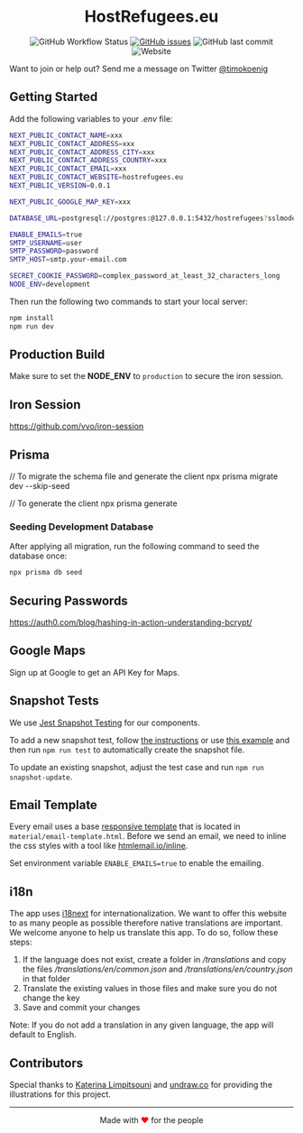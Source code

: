 <div align="center">
   <h1>HostRefugees.eu</h1>
</div>

<div align="center">

![GitHub Workflow Status](https://img.shields.io/github/workflow/status/timokoenig/hostrefugees/Build%20and%20run%20unit%20tests) [![GitHub issues](https://img.shields.io/github/issues/timokoenig/hostrefugees)](https://github.com/timokoenig/hostrefugees/issues) ![GitHub last commit](https://img.shields.io/github/last-commit/timokoenig/hostrefugees) ![Website](https://img.shields.io/website?down_message=offline&label=webapp&up_message=online&url=https%3A%2F%2Fhostrefugees.eu)

</div>

Want to join or help out? Send me a message on Twitter [@timokoenig](https://twitter.com/timokoenig)

## Getting Started

Add the following variables to your _.env_ file:

```sh
NEXT_PUBLIC_CONTACT_NAME=xxx
NEXT_PUBLIC_CONTACT_ADDRESS=xxx
NEXT_PUBLIC_CONTACT_ADDRESS_CITY=xxx
NEXT_PUBLIC_CONTACT_ADDRESS_COUNTRY=xxx
NEXT_PUBLIC_CONTACT_EMAIL=xxx
NEXT_PUBLIC_CONTACT_WEBSITE=hostrefugees.eu
NEXT_PUBLIC_VERSION=0.0.1

NEXT_PUBLIC_GOOGLE_MAP_KEY=xxx

DATABASE_URL=postgresql://postgres:@127.0.0.1:5432/hostrefugees?sslmode=disable

ENABLE_EMAILS=true
SMTP_USERNAME=user
SMTP_PASSWORD=password
SMTP_HOST=smtp.your-email.com

SECRET_COOKIE_PASSWORD=complex_password_at_least_32_characters_long
NODE_ENV=development
```

Then run the following two commands to start your local server:

```sh
npm install
npm run dev
```

## Production Build

Make sure to set the **NODE_ENV** to `production` to secure the iron session.

## Iron Session

https://github.com/vvo/iron-session

## Prisma

// To migrate the schema file and generate the client
npx prisma migrate dev --skip-seed

// To generate the client
npx prisma generate

### Seeding Development Database

After applying all migration, run the following command to seed the database once:

```sh
npx prisma db seed
```

## Securing Passwords

https://auth0.com/blog/hashing-in-action-understanding-bcrypt/

## Google Maps

Sign up at Google to get an API Key for Maps.

## Snapshot Tests

We use [Jest Snapshot Testing](https://jestjs.io/docs/snapshot-testing) for our components.

To add a new snapshot test, follow [the instructions](https://jestjs.io/docs/snapshot-testing) or use [this example](./tests/components/external-link.test.tsx) and then run `npm run test` to automatically create the snapshot file.

To update an existing snapshot, adjust the test case and run `npm run snapshot-update`.

## Email Template

Every email uses a base [responsive template](https://github.com/leemunroe/responsive-html-email-template) that is located in `material/email-template.html`. Before we send an email, we need to inline the css styles with a tool like [htmlemail.io/inline](https://htmlemail.io/inline/).

Set environment variable `ENABLE_EMAILS=true` to enable the emailing.

## i18n

The app uses [i18next](https://www.i18next.com/) for internationalization. We want to offer this website to as many people as possible therefore native translations are important. We welcome anyone to help us translate this app. To do so, follow these steps:

1. If the language does not exist, create a folder in _/translations_ and copy the files _/translations/en/common.json_ and _/translations/en/country.json_ in that folder
2. Translate the existing values in those files and make sure you do not change the key
3. Save and commit your changes

Note: If you do not add a translation in any given language, the app will default to English.

## Contributors

Special thanks to [Katerina Limpitsouni](https://twitter.com/ninaLimpi) and [undraw.co](https://undraw.co) for providing the illustrations for this project.

---

<p align="center">Made with <span style="color: red">♥</span> for the people</p>
